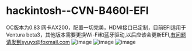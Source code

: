 # hackintosh--CVN-B460I-EFI
OC版本为0.83 网卡AX200，配置一切完美，HDMI接口已定制，目前EFI适用于Ventura beta3，其他版本需要更换Wi-Fi和蓝牙驱动,以后应该会更新EFI,有问题请发到syuyx@foxmail.com
![image](https://user-images.githubusercontent.com/88355063/181159586-62534951-3fb8-4f1e-99f3-95d2c580a0ad.png)
![image](https://user-images.githubusercontent.com/88355063/181159601-42d96c81-15b8-4dc3-b3e0-defaeb64a3fd.png)
![image](https://user-images.githubusercontent.com/88355063/181159607-0b3d0283-b6ed-4c8b-82ee-adfea1e49e6c.png)
